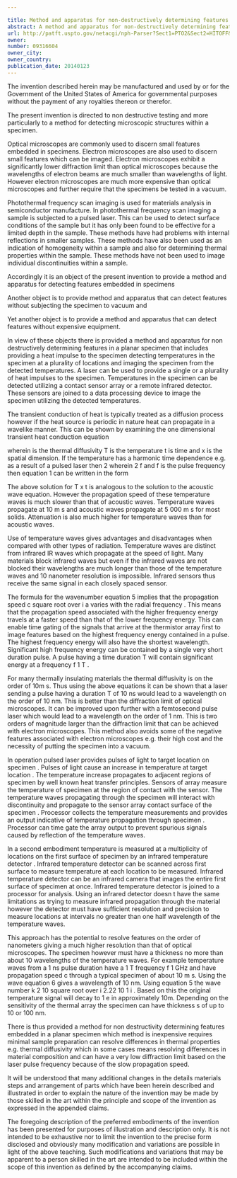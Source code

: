 ```yaml
---

title: Method and apparatus for non-destructively determining features in a planar specimen
abstract: A method and apparatus for non-destructively determining features in a planer specimen includes providing a heat impulse to the specimen, detecting temperatures in the specimen at a plurality of locations, and imaging the specimen from the detected temperatures. A laser can be used to provide a single or a plurality of heat impulses to the specimen. Temperatures in the specimen can be detected utilizing a contact sensor array or a remote infrared detector. These sensors are joined to a data processing device to image the specimen utilizing the detected temperatures.
url: http://patft.uspto.gov/netacgi/nph-Parser?Sect1=PTO2&Sect2=HITOFF&p=1&u=%2Fnetahtml%2FPTO%2Fsearch-adv.htm&r=1&f=G&l=50&d=PALL&S1=09316604&OS=09316604&RS=09316604
owner: 
number: 09316604
owner_city: 
owner_country: 
publication_date: 20140123
---
```

The invention described herein may be manufactured and used by or for the Government of the United States of America for governmental purposes without the payment of any royalties thereon or therefor.

The present invention is directed to non destructive testing and more particularly to a method for detecting microscopic structures within a specimen.

Optical microscopes are commonly used to discern small features embedded in specimens. Electron microscopes are also used to discern small features which can be imaged. Electron microscopes exhibit a significantly lower diffraction limit than optical microscopes because the wavelengths of electron beams are much smaller than wavelengths of light. However electron microscopes are much more expensive than optical microscopes and further require that the specimens be tested in a vacuum.

Photothermal frequency scan imaging is used for materials analysis in semiconductor manufacture. In photothermal frequency scan imaging a sample is subjected to a pulsed laser. This can be used to detect surface conditions of the sample but it has only been found to be effective for a limited depth in the sample. These methods have had problems with internal reflections in smaller samples. These methods have also been used as an indication of homogeneity within a sample and also for determining thermal properties within the sample. These methods have not been used to image individual discontinuities within a sample.

Accordingly it is an object of the present invention to provide a method and apparatus for detecting features embedded in specimens 

Another object is to provide method and apparatus that can detect features without subjecting the specimen to vacuum and

Yet another object is to provide a method and apparatus that can detect features without expensive equipment.

In view of these objects there is provided a method and apparatus for non destructively determining features in a planar specimen that includes providing a heat impulse to the specimen detecting temperatures in the specimen at a plurality of locations and imaging the specimen from the detected temperatures. A laser can be used to provide a single or a plurality of heat impulses to the specimen. Temperatures in the specimen can be detected utilizing a contact sensor array or a remote infrared detector. These sensors are joined to a data processing device to image the specimen utilizing the detected temperatures.

The transient conduction of heat is typically treated as a diffusion process however if the heat source is periodic in nature heat can propagate in a wavelike manner. This can be shown by examining the one dimensional transient heat conduction equation 

wherein is the thermal diffusivity T is the temperature t is time and x is the spatial dimension. If the temperature has a harmonic time dependence e.g. as a result of a pulsed laser then 2 wherein 2 f and f is the pulse frequency then equation 1 can be written in the form 

The above solution for T x t is analogous to the solution to the acoustic wave equation. However the propagation speed of these temperature waves is much slower than that of acoustic waves. Temperature waves propagate at 10 m s and acoustic waves propagate at 5 000 m s for most solids. Attenuation is also much higher for temperature waves than for acoustic waves.

Use of temperature waves gives advantages and disadvantages when compared with other types of radiation. Temperature waves are distinct from infrared IR waves which propagate at the speed of light. Many materials block infrared waves but even if the infrared waves are not blocked their wavelengths are much longer than those of the temperature waves and 10 nanometer resolution is impossible. Infrared sensors thus receive the same signal in each closely spaced sensor.

The formula for the wavenumber equation 5 implies that the propagation speed c square root over i a varies with the radial frequency . This means that the propagation speed associated with the higher frequency energy travels at a faster speed than that of the lower frequency energy. This can enable time gating of the signals that arrive at the thermistor array first to image features based on the highest frequency energy contained in a pulse. The highest frequency energy will also have the shortest wavelength. Significant high frequency energy can be contained by a single very short duration pulse. A pulse having a time duration T will contain significant energy at a frequency f 1 T .

For many thermally insulating materials the thermal diffusivity is on the order of 10m s. Thus using the above equations it can be shown that a laser sending a pulse having a duration T of 10 ns would lead to a wavelength on the order of 10 nm. This is better than the diffraction limit of optical microscopes. It can be improved upon further with a femtosecond pulse laser which would lead to a wavelength on the order of 1 nm. This is two orders of magnitude larger than the diffraction limit that can be achieved with electron microscopes. This method also avoids some of the negative features associated with electron microscopes e.g. their high cost and the necessity of putting the specimen into a vacuum.

In operation pulsed laser provides pulses of light to target location on specimen . Pulses of light cause an increase in temperature at target location . The temperature increase propagates to adjacent regions of specimen by well known heat transfer principles. Sensors of array measure the temperature of specimen at the region of contact with the sensor. The temperature waves propagating through the specimen will interact with discontinuity and propagate to the sensor array contact surface of the specimen . Processor collects the temperature measurements and provides an output indicative of temperature propagation through specimen . Processor can time gate the array output to prevent spurious signals caused by reflection of the temperature waves.

In a second embodiment temperature is measured at a multiplicity of locations on the first surface of specimen by an infrared temperature detector . Infrared temperature detector can be scanned across first surface to measure temperature at each location to be measured. Infrared temperature detector can be an infrared camera that images the entire first surface of specimen at once. Infrared temperature detector is joined to a processor for analysis. Using an infrared detector doesn t have the same limitations as trying to measure infrared propagation through the material however the detector must have sufficient resolution and precision to measure locations at intervals no greater than one half wavelength of the temperature waves.

This approach has the potential to resolve features on the order of nanometers giving a much higher resolution than that of optical microscopes. The specimen however must have a thickness no more than about 10 wavelengths of the temperature waves. For example temperature waves from a 1 ns pulse duration have a 1 T frequency f 1 GHz and have propagation speed c through a typical specimen of about 10 m s. Using the wave equation 6 gives a wavelength of 10 nm. Using equation 5 the wave number k 2 10 square root over i 2.22 10 1 i . Based on this the original temperature signal will decay to 1 e in approximately 10m. Depending on the sensitivity of the thermal array the specimen can have thickness s of up to 10 or 100 nm.

There is thus provided a method for non destructivity determining features embedded in a planar specimen which method is inexpensive requires minimal sample preparation can resolve differences in thermal properties e.g. thermal diffusivity which in some cases means resolving differences in material composition and can have a very low diffraction limit based on the laser pulse frequency because of the slow propagation speed.

It will be understood that many additional changes in the details materials steps and arrangement of parts which have been herein described and illustrated in order to explain the nature of the invention may be made by those skilled in the art within the principle and scope of the invention as expressed in the appended claims.

The foregoing description of the preferred embodiments of the invention has been presented for purposes of illustration and description only. It is not intended to be exhaustive nor to limit the invention to the precise form disclosed and obviously many modification and variations are possible in light of the above teaching. Such modifications and variations that may be apparent to a person skilled in the art are intended to be included within the scope of this invention as defined by the accompanying claims.

